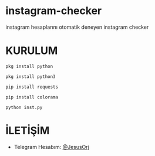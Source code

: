 # instagram-checker
instagram hesaplarını otomatik deneyen instagram checker

# KURULUM

`pkg install python`

`pkg install python3`

`pip install requests `

`pip install colorama`

`python inst.py`


# İLETİŞİM 

+ Telegram Hesabım: [@JesusOrj](https://t.me/JesusOrj)
